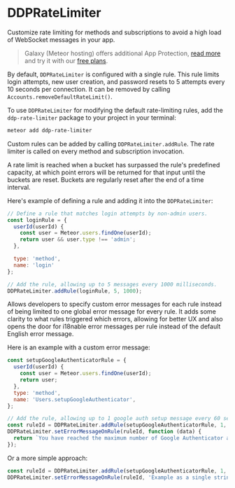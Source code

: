 # DDPRateLimiter

Customize rate limiting for methods and subscriptions to avoid a high load of WebSocket messages in your app.

> Galaxy (Meteor hosting) offers additional App Protection, [read more](https://galaxy-support.meteor.com/en/article/ddos-mitigation-1qb032b/) and try it with our [free plans](https://galaxy-support.meteor.com/en/article/billing-4gyv1p/).

By default, `DDPRateLimiter` is configured with a single rule. This rule
limits login attempts, new user creation, and password resets to 5 attempts
every 10 seconds per connection. It can be removed by calling
`Accounts.removeDefaultRateLimit()`.

To use `DDPRateLimiter` for modifying the default rate-limiting rules,
add the `ddp-rate-limiter` package to your project in your terminal:

```bash
meteor add ddp-rate-limiter
```

<ApiBox name="DDPRateLimiter.addRule" hasCustomExample/>

Custom rules can be added by calling `DDPRateLimiter.addRule`. The rate
limiter is called on every method and subscription invocation.

A rate limit is reached when a bucket has surpassed the rule's predefined
capacity, at which point errors will be returned for that input until the
buckets are reset. Buckets are regularly reset after the end of a time
interval.


Here's example of defining a rule and adding it into the `DDPRateLimiter`:
```js
// Define a rule that matches login attempts by non-admin users.
const loginRule = {
  userId(userId) {
    const user = Meteor.users.findOne(userId);
    return user && user.type !== 'admin';
  },

  type: 'method',
  name: 'login'
};

// Add the rule, allowing up to 5 messages every 1000 milliseconds.
DDPRateLimiter.addRule(loginRule, 5, 1000);

```

<ApiBox name="DDPRateLimiter.removeRule" />
<ApiBox name="DDPRateLimiter.setErrorMessage" />
<ApiBox name="DDPRateLimiter.setErrorMessageOnRule" />

Allows developers to specify custom error messages for each rule instead of being
limited to one global error message for every rule.
It adds some clarity to what rules triggered which errors, allowing for better UX
and also opens the door for i18nable error messages per rule instead of the
default English error message.

Here is an example with a custom error message:
```js
const setupGoogleAuthenticatorRule = {
  userId(userId) {
    const user = Meteor.users.findOne(userId);
    return user;
  },
  type: 'method',
  name: 'Users.setupGoogleAuthenticator',
};

// Add the rule, allowing up to 1 google auth setup message every 60 seconds
const ruleId = DDPRateLimiter.addRule(setupGoogleAuthenticatorRule, 1, 60000);
DDPRateLimiter.setErrorMessageOnRule(ruleId, function (data) {
  return `You have reached the maximum number of Google Authenticator attempts. Please try again in ${Math.ceil(data.timeToReset / 1000)} seconds.`;
});
```

Or a more simple approach:

```js
const ruleId = DDPRateLimiter.addRule(setupGoogleAuthenticatorRule, 1, 60000);
DDPRateLimiter.setErrorMessageOnRule(ruleId, 'Example as a single string error message');
```
